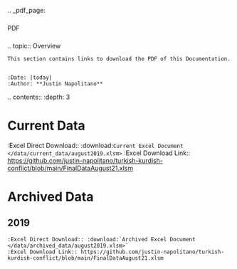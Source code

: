 .. _pdf_page:



###
PDF
###



.. topic:: Overview

    This section contains links to download the PDF of this Documentation.   


    :Date: |today|
    :Author: **Justin Napolitano**



.. contents:: 
    :depth: 3


Current Data
============

:Excel Direct Download:: :download:`Current Excel Document </data/current_data/august2019.xlsm>`
:Excel Download Link:: https://github.com/justin-napolitano/turkish-kurdish-conflict/blob/main/FinalDataAugust21.xlsm

Archived Data
=============


2019
----
    :Excel Direct Download:: :download:`Archived Excel Document </data/archived_data/august2019.xlsm>`  
    :Excel Download Link:: https://github.com/justin-napolitano/turkish-kurdish-conflict/blob/main/FinalDataAugust21.xlsm    
